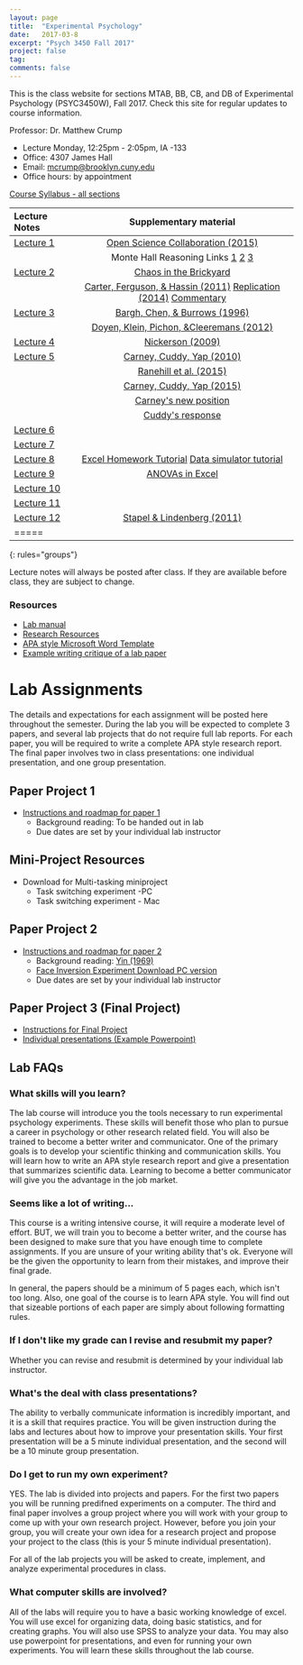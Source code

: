 ```yaml
---
layout: page
title:  "Experimental Psychology"
date:   2017-03-8
excerpt: "Psych 3450 Fall 2017"
project: false
tag:
comments: false
---
```

This is the class website for sections MTAB, BB, CB, and DB of Experimental Psychology (PSYC3450W), Fall 2017. Check this site for regular updates to course information.

Professor: Dr. Matthew Crump

- Lecture Monday, 12:25pm - 2:05pm, IA -133
- Office: 4307 James Hall
- Email: mcrump@brooklyn.cuny.edu
- Office hours: by appointment

[Course Syllabus - all sections](https://crumplab.github.io/courses/experimentalFall2017/syllabus)

| Lecture Notes | Supplementary material |
|:--------|:-------:|
| [Lecture 1](http://dl.dropbox.com/u/14462007/ExpPsych/lectures/Lecture1.pdf)  |  [Open Science Collaboration (2015)](https://dl.dropboxusercontent.com/u/14462007/ExpPsych/pdfs/OSC2015.pdf)   |
||Monte Hall Reasoning Links [1](https://en.wikipedia.org/wiki/Monty_Hall_problem) [2](http://math.ucsd.edu/~crypto/Monty/montybg.html) [3](http://tierneylab.blogs.nytimes.com/2008/04/07/monty-hall-meets-cognitive-dissonance/?_r=0)|
| [Lecture 2](http://dl.dropbox.com/u/14462007/ExpPsych/lectures/Lecture2.pdf)  | [Chaos in the Brickyard](http://dl.dropbox.com/u/14462007/ExpPsych/lectures/Brickyard.pdf)|
||[Carter, Ferguson, & Hassin (2011)](https://dl.dropbox.com/u/14462007/ExpPsych/pdfs/Psychological%20Science-2011-Carter-0956797611414726.pdf) [Replication (2014)](http://econtent.hogrefe.com/doi/full/10.1027/1864-9335/a000178) [Commentary](https://www.researchgate.net/profile/Travis_Carter2/publication/278241189_Commentary_on_the_Attempt_to_Replicate_the_Effect_of_the_American_Flag_on_Increased_Republican_Attitudes/links/5589b1d308ae273b2876d3e5.pdf)|
| [Lecture 3](http://dl.dropbox.com/u/14462007/ExpPsych/lectures/Lecture3.pdf)  | [Bargh, Chen, & Burrows (1996)](https://dl.dropbox.com/u/14462007/ExpPsych/pdfs/socialbehavior.pdf)|
| | [Doyen, Klein, Pichon, &Cleeremans (2012)](https://dl.dropbox.com/u/14462007/ExpPsych/pdfs/Doyenetal2012_on%20Bargh1996.pdf) |
| [Lecture 4](http://dl.dropbox.com/u/14462007/ExpPsych/lectures/Lecture4.pdf)  | [Nickerson (2009)](https://dl.dropboxusercontent.com/u/14462007/ExpPsych/pdfs/27784387.pdf)   |
| [Lecture 5](http://dl.dropbox.com/u/14462007/ExpPsych/lectures/Lecture5.pdf)  | [Carney, Cuddy, Yap (2010)](http://usmentor.qbcontent.com/wp-content/blogs.dir/1/uploads/in-press-carney-cuddy-yap-psych-science.pdf)|
| | [Ranehill et al. (2015)](http://datacolada.org/wp-content/uploads/2015/05/5110-Ranehill-Dreber-Johannesson-Leiberg-Sul-Weber-PS-2015-Assessing-the-robustness-of-power-posing-no-effect-on-hormones-and-risk-rolerance-in-a-large-sample-of-men-and-women.pdf) |
| | [Carney, Cuddy, Yap (2015)](https://www.researchgate.net/profile/Amy_Cuddy2/publication/274458966_Review_and_Summary_of_Research_on_the_Embodied_Effects_of_Expansive_vs_Contractive_Nonverbal_Displays/links/553e2efe0cf2522f1835fc2d.pdf) |
| | [Carney's new position](http://faculty.haas.berkeley.edu/dana_carney/pdf_My%20position%20on%20power%20poses.pdf) |
| | [Cuddy's response](http://nymag.com/scienceofus/2016/09/read-amy-cuddys-response-to-power-posing-critiques.html) |
| [Lecture 6](http://dl.dropbox.com/u/14462007/ExpPsych/lectures/Lecture6.pdf)  |    |
| [Lecture 7](http://dl.dropbox.com/u/14462007/ExpPsych/lectures/Lecture7.pdf)  |  |
| [Lecture 8](http://dl.dropbox.com/u/14462007/ExpPsych/lectures/Lecture8.pdf)  |  [Excel Homework Tutorial](https://dl.dropbox.com/u/14462007/ExpPsych/lectures/EXCEL%20homework%20tutorial.pdf) [Data simulator tutorial](https://dl.dropboxusercontent.com/u/14462007/ExpPsych/vids/SimulatorTutorial/SimulatorTutorial.html)    |
| [Lecture 9](http://dl.dropbox.com/u/14462007/ExpPsych/lectures/Lecture9.pdf)  | [ANOVAs in Excel](https://dl.dropboxusercontent.com/u/14462007/ExpPsych/vids/ANOVAsinEXCEL.xlsx)  |
| [Lecture 10](http://dl.dropbox.com/u/14462007/ExpPsych/lectures/Lecture10.pdf)  |    |
| [Lecture 11](http://dl.dropbox.com/u/14462007/ExpPsych/lectures/Lecture11.pdf)  |    |
| [Lecture 12](http://dl.dropbox.com/u/14462007/ExpPsych/lectures/Lecture12.pdf)  | [Stapel & Lindenberg (2011)](https://dl.dropboxusercontent.com/u/14462007/ExpPsych/pdfs/Science-2011-Stapel-251-3.pdf)   |
|=====
{: rules="groups"}

Lecture notes will always be posted after class. If they are available before class, they are subject to change.

### Resources

* [Lab manual](https://dl.dropboxusercontent.com/u/14462007/ExpPsych/Lab%20Manual.pdf)
* [Research Resources](https://crumplab.github.io/courses/experimentalFall2017/researchresources)
* [APA style Microsoft Word Template](https://dl.dropboxusercontent.com/u/14462007/ExpPsych/lab/APAtemplate.docx)
* [Example writing critique of a lab paper](https://crumplab.github.io/courses/experimentalFall2017/samplepaper)

# Lab Assignments

The details and expectations for each assignment will be posted here throughout the semester. During the lab you will be expected to complete 3 papers, and several lab projects that do not require full lab reports. For each paper, you will be required to write a complete APA style research report. The final paper involves two in class presentations: one individual presentation, and one group presentation.

## Paper Project 1         
* [Instructions and roadmap for paper 1](https://crumplab.github.io/courses/experimentalFall2017/paper1)
  * Background reading: To be handed out in lab
  * Due dates are set by your individual lab instructor

## Mini-Project Resources

* Download for Multi-tasking miniproject
  * Task switching experiment -PC
  * Task switching experiment - Mac

## Paper Project 2
* [Instructions and roadmap for paper 2](https://crumplab.github.io/courses/experimentalFall2017/paper2)
  * Background reading: [Yin (1969)](https://dl.dropboxusercontent.com/u/14462007/ExpPsych/pdfs/5%20Yin%201969.pdf)
  * [ Face Inversion Experiment Download PC version](https://dl.dropboxusercontent.com/u/14462007/ExpPsych/Lab2.zip)
  * Due dates are set by your individual lab instructor



## Paper Project 3 (Final Project)
* [Instructions for Final Project](https://crumplab.github.io/courses/experimentalFall2017/paper3)
* [Individual presentations (Example Powerpoint)]()

## Lab FAQs

### What skills will you learn?
The lab course will introduce you the tools necessary to run experimental psychology experiments. These skills will benefit those who plan to pursue a career in psychology or other research related field. You will also be trained to become a better writer and communicator. One of the primary goals is to develop your scientific thinking and communication skills. You will learn how to write an APA style research report and give a presentation that summarizes scientific data. Learning to become a better communicator will give you the advantage in the job market.

### Seems like a lot of writing...
This course is a writing intensive course, it will require a moderate level of effort. BUT, we will train you to become a better writer, and the course has been designed to make sure that you have enough time to complete assignments. If you are unsure of your writing ability that's ok. Everyone will be the given the opportunity to learn from their mistakes, and improve their final grade.  

In general, the papers should be a minimum of 5 pages each, which isn't too long. Also, one goal of the course is to learn APA style. You will find out that sizeable portions of each paper are simply about following formatting rules.

### If I don't like my grade can I revise and resubmit my paper?
Whether you can revise and resubmit is determined by your individual lab instructor.

### What's the deal with class presentations?
The ability to verbally communicate information is incredibly important, and it is a skill that requires practice. You will be given instruction during the labs and lectures about how to improve your presentation skills. Your first presentation will be a 5 minute individual presentation, and the second will be a 10 minute group presentation.

### Do I get to run my own experiment?
YES. The lab is divided into projects and papers. For the first two papers you will be running predifned experiments on a computer. The third and final paper involves a group project where you will work with your group to come up with your own research project. However, before you join your group, you will create your own idea for a research project and propose your project to the class (this is your 5 minute individual presentation).

For all of the lab projects you will be asked to create, implement, and analyze experimental procedures in class.

### What computer skills are involved?
All of the labs will require you to have a basic working knowledge of excel. You will use excel for organizing data, doing basic statistics, and for creating graphs. You will also use SPSS to analyze your data. You may also use powerpoint for presentations, and even for running your own experiments. You will learn these skills throughout the lab course.
